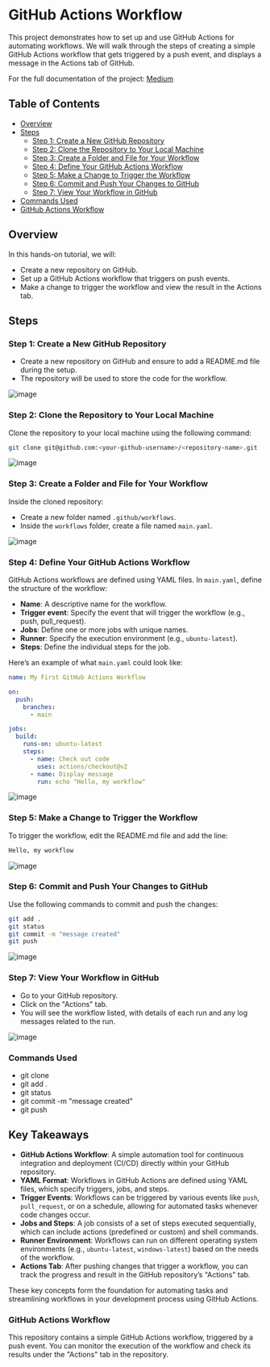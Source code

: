 # GitHub Actions Workflow 
This project demonstrates how to set up and use GitHub Actions for automating workflows. We will walk through the steps of creating a simple GitHub Actions workflow that gets triggered by a push event, and displays a message in the Actions tab of GitHub.

For the full documentation of the project: [Medium](https://medium.com/@kevinn.orellana01/the-devops-revolution-culture-tools-and-automation-80fecd2e273f)

## Table of Contents

- [Overview](#overview)
- [Steps](#steps)
  - [Step 1: Create a New GitHub Repository](#step-1-create-a-new-github-repository)
  - [Step 2: Clone the Repository to Your Local Machine](#step-2-clone-the-repository-to-your-local-machine)
  - [Step 3: Create a Folder and File for Your Workflow](#step-3-create-a-folder-and-file-for-your-workflow)
  - [Step 4: Define Your GitHub Actions Workflow](#step-4-define-your-github-actions-workflow)
  - [Step 5: Make a Change to Trigger the Workflow](#step-5-make-a-change-to-trigger-the-workflow)
  - [Step 6: Commit and Push Your Changes to GitHub](#step-6-commit-and-push-your-changes-to-github)
  - [Step 7: View Your Workflow in GitHub](#step-7-view-your-workflow-in-github)
- [Commands Used](#commands-used)
- [GitHub Actions Workflow](#github-actions-workflow)

## Overview

In this hands-on tutorial, we will:
- Create a new repository on GitHub.
- Set up a GitHub Actions workflow that triggers on push events.
- Make a change to trigger the workflow and view the result in the Actions tab.

## Steps

### Step 1: Create a New GitHub Repository
- Create a new repository on GitHub and ensure to add a README.md file during the setup.
- The repository will be used to store the code for the workflow.

![image](https://github.com/user-attachments/assets/3262e36a-7458-46a5-b85a-c9e1168f7d59)

### Step 2: Clone the Repository to Your Local Machine
Clone the repository to your local machine using the following command:
```bash
git clone git@github.com:<your-github-username>/<repository-name>.git
```
![image](https://github.com/user-attachments/assets/2b585730-e7fd-407e-be2f-b592ae2d7051)

### Step 3: Create a Folder and File for Your Workflow
Inside the cloned repository:

- Create a new folder named `.github/workflows`.
- Inside the `workflows` folder, create a file named `main.yaml`.

![image](https://github.com/user-attachments/assets/65a9ba19-a113-4535-a70d-3bc404a347a0)

### Step 4: Define Your GitHub Actions Workflow
GitHub Actions workflows are defined using YAML files. In `main.yaml`, define the structure of the workflow:

- **Name**: A descriptive name for the workflow.
- **Trigger event**: Specify the event that will trigger the workflow (e.g., push, pull_request).
- **Jobs**: Define one or more jobs with unique names.
- **Runner**: Specify the execution environment (e.g., `ubuntu-latest`).
- **Steps**: Define the individual steps for the job.

Here’s an example of what `main.yaml` could look like:

```yaml
name: My First GitHub Actions Workflow

on:
  push:
    branches:
      - main

jobs:
  build:
    runs-on: ubuntu-latest
    steps:
      - name: Check out code
        uses: actions/checkout@v2
      - name: Display message
        run: echo "Hello, my workflow"
```

![image](https://github.com/user-attachments/assets/c89ceb6f-211c-45ce-9353-df223f876ded)

### Step 5: Make a Change to Trigger the Workflow
To trigger the workflow, edit the README.md file and add the line:
```bash
Hello, my workflow
```

![image](https://github.com/user-attachments/assets/0e5f34f0-f8e2-4c33-920f-e931adbdb45c)

### Step 6: Commit and Push Your Changes to GitHub
Use the following commands to commit and push the changes:
```bash
git add .
git status
git commit -m "message created"
git push
```

![image](https://github.com/user-attachments/assets/121cab6e-d24b-4bcf-8325-5bce8340e6b3)

### Step 7: View Your Workflow in GitHub
- Go to your GitHub repository.
- Click on the "Actions" tab.
- You will see the workflow listed, with details of each run and any log messages related to the run.

![image](https://github.com/user-attachments/assets/df67f8f3-e54a-4f37-8064-125e1b42bfe5)

### Commands Used
- git clone 
- git add .
- git status
- git commit -m "message created"
- git push

## Key Takeaways

- **GitHub Actions Workflow**: A simple automation tool for continuous integration and deployment (CI/CD) directly within your GitHub repository.
- **YAML Format**: Workflows in GitHub Actions are defined using YAML files, which specify triggers, jobs, and steps.
- **Trigger Events**: Workflows can be triggered by various events like `push`, `pull_request`, or on a schedule, allowing for automated tasks whenever code changes occur.
- **Jobs and Steps**: A job consists of a set of steps executed sequentially, which can include actions (predefined or custom) and shell commands.
- **Runner Environment**: Workflows can run on different operating system environments (e.g., `ubuntu-latest`, `windows-latest`) based on the needs of the workflow.
- **Actions Tab**: After pushing changes that trigger a workflow, you can track the progress and result in the GitHub repository’s "Actions" tab.

These key concepts form the foundation for automating tasks and streamlining workflows in your development process using GitHub Actions.

### GitHub Actions Workflow
This repository contains a simple GitHub Actions workflow, triggered by a push event. You can monitor the execution of the workflow and check its results under the "Actions" tab in the repository.
